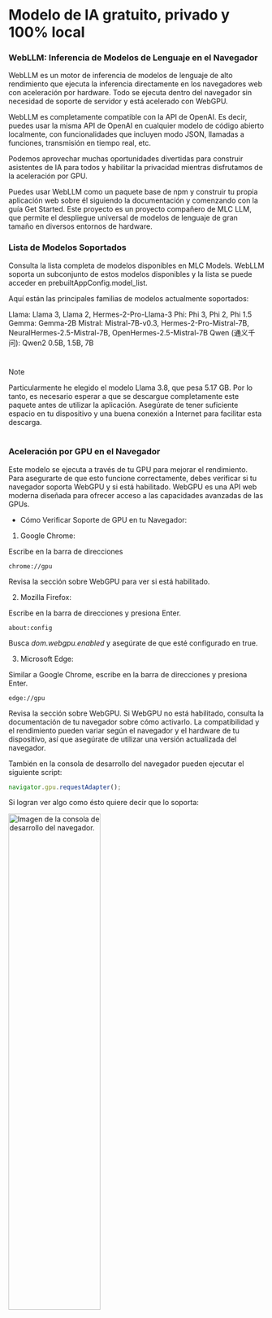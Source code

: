 # Modelo de IA gratuito, privado y 100% local

### WebLLM: Inferencia de Modelos de Lenguaje en el Navegador

WebLLM es un motor de inferencia de modelos de lenguaje de alto rendimiento que ejecuta la inferencia directamente en los navegadores web con aceleración por hardware. Todo se ejecuta dentro del navegador sin necesidad de soporte de servidor y está acelerado con WebGPU.

WebLLM es completamente compatible con la API de OpenAI. Es decir, puedes usar la misma API de OpenAI en cualquier modelo de código abierto localmente, con funcionalidades que incluyen modo JSON, llamadas a funciones, transmisión en tiempo real, etc.

Podemos aprovechar muchas oportunidades divertidas para construir asistentes de IA para todos y habilitar la privacidad mientras disfrutamos de la aceleración por GPU.

Puedes usar WebLLM como un paquete base de npm y construir tu propia aplicación web sobre él siguiendo la documentación y comenzando con la guía Get Started. Este proyecto es un proyecto compañero de MLC LLM, que permite el despliegue universal de modelos de lenguaje de gran tamaño en diversos entornos de hardware.

### Lista de Modelos Soportados

Consulta la lista completa de modelos disponibles en MLC Models. WebLLM soporta un subconjunto de estos modelos disponibles y la lista se puede acceder en prebuiltAppConfig.model_list.

Aquí están las principales familias de modelos actualmente soportados:

Llama: Llama 3, Llama 2, Hermes-2-Pro-Llama-3
Phi: Phi 3, Phi 2, Phi 1.5
Gemma: Gemma-2B
Mistral: Mistral-7B-v0.3, Hermes-2-Pro-Mistral-7B, NeuralHermes-2.5-Mistral-7B, OpenHermes-2.5-Mistral-7B
Qwen (通义千问): Qwen2 0.5B, 1.5B, 7B

#

> [!Note]
> Particularmente he elegido el modelo Llama 3.8, que pesa 5.17 GB. Por lo tanto, es necesario esperar a que se descargue completamente este paquete antes de utilizar la aplicación. Asegúrate de tener suficiente espacio en tu dispositivo y una buena conexión a Internet para facilitar esta descarga.

#

### Aceleración por GPU en el Navegador

Este modelo se ejecuta a través de tu GPU para mejorar el rendimiento. Para asegurarte de que esto funcione correctamente, debes verificar si tu navegador soporta WebGPU y si está habilitado. WebGPU es una API web moderna diseñada para ofrecer acceso a las capacidades avanzadas de las GPUs.

- Cómo Verificar Soporte de GPU en tu Navegador:

1. Google Chrome:

Escribe en la barra de direcciones

```plaintext
chrome://gpu
```

Revisa la sección sobre WebGPU para ver si está habilitado.

2. Mozilla Firefox:

Escribe en la barra de direcciones y presiona Enter.

```plaintext
about:config
```

Busca _dom.webgpu.enabled_ y asegúrate de que esté configurado en true.

3. Microsoft Edge:

Similar a Google Chrome, escribe en la barra de direcciones y presiona Enter.

```plaintext
edge://gpu
```

Revisa la sección sobre WebGPU.
Si WebGPU no está habilitado, consulta la documentación de tu navegador sobre cómo activarlo. La compatibilidad y el rendimiento pueden variar según el navegador y el hardware de tu dispositivo, así que asegúrate de utilizar una versión actualizada del navegador.

También en la consola de desarrollo del navegador pueden ejecutar el siguiente script:

```javascript
navigator.gpu.requestAdapter();
```

<p>Si logran ver algo como ésto quiere decir que lo soporta:</p>
<img src="gpu-request-adapter.png" width="60%" height="50%" alt="Imagen de la consola de desarrollo del navegador.">

